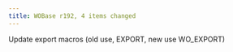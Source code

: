 ```yaml
---
title: WOBase r192, 4 items changed
---
```


Update export macros (old use, EXPORT, new use WO\_EXPORT)
